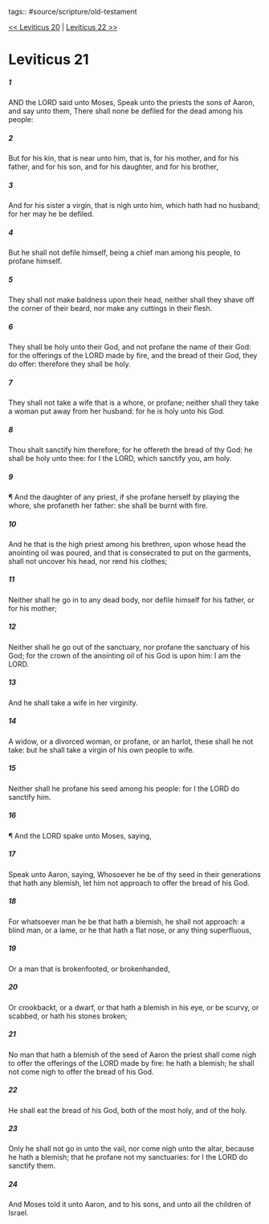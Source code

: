 tags:: #source/scripture/old-testament

[<< Leviticus 20](/old-testament/03_Leviticus/Leviticus_20.md) | [Leviticus 22 >>](/old-testament/03_Leviticus/Leviticus_22.md)

# Leviticus 21

##### 1

AND the LORD said unto Moses, Speak unto the priests the sons of Aaron, and say unto them, There shall none be defiled for the dead among his people:

##### 2

But for his kin, that is near unto him, that is, for his mother, and for his father, and for his son, and for his daughter, and for his brother,

##### 3

And for his sister a virgin, that is nigh unto him, which hath had no husband; for her may he be defiled.

##### 4

But he shall not defile himself, being a chief man among his people, to profane himself.

##### 5

They shall not make baldness upon their head, neither shall they shave off the corner of their beard, nor make any cuttings in their flesh.

##### 6

They shall be holy unto their God, and not profane the name of their God: for the offerings of the LORD made by fire, and the bread of their God, they do offer: therefore they shall be holy.

##### 7

They shall not take a wife that is a whore, or profane; neither shall they take a woman put away from her husband: for he is holy unto his God.

##### 8

Thou shalt sanctify him therefore; for he offereth the bread of thy God: he shall be holy unto thee: for I the LORD, which sanctify you, am holy.

##### 9

¶ And the daughter of any priest, if she profane herself by playing the whore, she profaneth her father: she shall be burnt with fire.

##### 10

And he that is the high priest among his brethren, upon whose head the anointing oil was poured, and that is consecrated to put on the garments, shall not uncover his head, nor rend his clothes;

##### 11

Neither shall he go in to any dead body, nor defile himself for his father, or for his mother;

##### 12

Neither shall he go out of the sanctuary, nor profane the sanctuary of his God; for the crown of the anointing oil of his God is upon him: I am the LORD.

##### 13

And he shall take a wife in her virginity.

##### 14

A widow, or a divorced woman, or profane, or an harlot, these shall he not take: but he shall take a virgin of his own people to wife.

##### 15

Neither shall he profane his seed among his people: for I the LORD do sanctify him.

##### 16

¶ And the LORD spake unto Moses, saying,

##### 17

Speak unto Aaron, saying, Whosoever he be of thy seed in their generations that hath any blemish, let him not approach to offer the bread of his God.

##### 18

For whatsoever man he be that hath a blemish, he shall not approach: a blind man, or a lame, or he that hath a flat nose, or any thing superfluous,

##### 19

Or a man that is brokenfooted, or brokenhanded,

##### 20

Or crookbackt, or a dwarf, or that hath a blemish in his eye, or be scurvy, or scabbed, or hath his stones broken;

##### 21

No man that hath a blemish of the seed of Aaron the priest shall come nigh to offer the offerings of the LORD made by fire: he hath a blemish; he shall not come nigh to offer the bread of his God.

##### 22

He shall eat the bread of his God, both of the most holy, and of the holy.

##### 23

Only he shall not go in unto the vail, nor come nigh unto the altar, because he hath a blemish; that he profane not my sanctuaries: for I the LORD do sanctify them.

##### 24

And Moses told it unto Aaron, and to his sons, and unto all the children of Israel.
